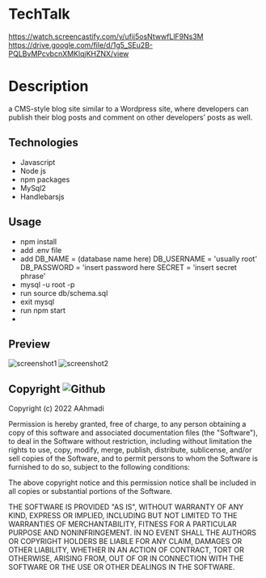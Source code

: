 # TechTalk

https://watch.screencastify.com/v/ufii5osNtwwfLlF9Ns3M
https://drive.google.com/file/d/1g5_SEu2B-PQLBvMPcvbcnXMKlqjKHZNX/view

# Description
a CMS-style blog site similar to a Wordpress site, where developers can publish their blog posts and comment on other developers’ posts as well.

## Technologies
* Javascript
* Node js
* npm packages
* MySql2
* Handlebarsjs

## Usage
 - npm install
 - add .env file
 - add DB_NAME = (database name here)
       DB_USERNAME = 'usually root'
       DB_PASSWORD = 'insert password here
       SECRET = 'insert secret phrase'
 - mysql -u root -p
 - run source db/schema.sql
 - exit mysql
 - run npm start
 - 

## Preview 
![screenshot1](https://user-images.githubusercontent.com/100798134/173698497-ff5faf1d-6035-4be2-866f-bad30efcc4bb.jpg)
![screenshot2](https://user-images.githubusercontent.com/100798134/173698513-8a119eb4-5d87-4e13-96e5-b89598cbbcc2.jpg)


##  Copyright ![Github](https://img.shields.io/github/license/abstrack5/ispy)
Copyright (c) 2022 AAhmadi

Permission is hereby granted, free of charge, to any person obtaining a copy
of this software and associated documentation files (the "Software"), to deal
in the Software without restriction, including without limitation the rights
to use, copy, modify, merge, publish, distribute, sublicense, and/or sell
copies of the Software, and to permit persons to whom the Software is
furnished to do so, subject to the following conditions:

The above copyright notice and this permission notice shall be included in all
copies or substantial portions of the Software.

THE SOFTWARE IS PROVIDED "AS IS", WITHOUT WARRANTY OF ANY KIND, EXPRESS OR
IMPLIED, INCLUDING BUT NOT LIMITED TO THE WARRANTIES OF MERCHANTABILITY,
FITNESS FOR A PARTICULAR PURPOSE AND NONINFRINGEMENT. IN NO EVENT SHALL THE
AUTHORS OR COPYRIGHT HOLDERS BE LIABLE FOR ANY CLAIM, DAMAGES OR OTHER
LIABILITY, WHETHER IN AN ACTION OF CONTRACT, TORT OR OTHERWISE, ARISING FROM,
OUT OF OR IN CONNECTION WITH THE SOFTWARE OR THE USE OR OTHER DEALINGS IN THE
SOFTWARE.
